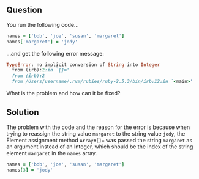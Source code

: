 ## Question
You run the following code...
```ruby
names = ['bob', 'joe', 'susan', 'margaret']
names['margaret'] = 'jody'
```
...and get the following error message:

```ruby
TypeError: no implicit conversion of String into Integer
  from (irb):2:in `[]='
  from (irb):2
  from /Users/username/.rvm/rubies/ruby-2.5.3/bin/irb:12:in `<main>'
```

What is the problem and how can it be fixed?

## Solution

The problem with the code and the reason for the error is because when trying to reassign the string value `margaret` to the string value `jody`, the Element assignment method `Array#[]=` was passed the string `margaret` as an argument instead of an Integer, which should be the index of the string element `margaret` in the `names` array.

```ruby
names = ['bob', 'joe', 'susan', 'margaret']
names[3] = 'jody'
```